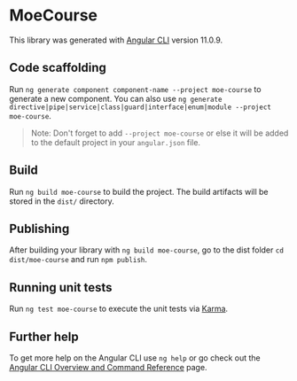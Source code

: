 # MoeCourse

This library was generated with [Angular CLI](https://github.com/angular/angular-cli) version 11.0.9.

## Code scaffolding

Run `ng generate component component-name --project moe-course` to generate a new component. You can also use `ng generate directive|pipe|service|class|guard|interface|enum|module --project moe-course`.
> Note: Don't forget to add `--project moe-course` or else it will be added to the default project in your `angular.json` file. 

## Build

Run `ng build moe-course` to build the project. The build artifacts will be stored in the `dist/` directory.

## Publishing

After building your library with `ng build moe-course`, go to the dist folder `cd dist/moe-course` and run `npm publish`.

## Running unit tests

Run `ng test moe-course` to execute the unit tests via [Karma](https://karma-runner.github.io).

## Further help

To get more help on the Angular CLI use `ng help` or go check out the [Angular CLI Overview and Command Reference](https://angular.io/cli) page.
